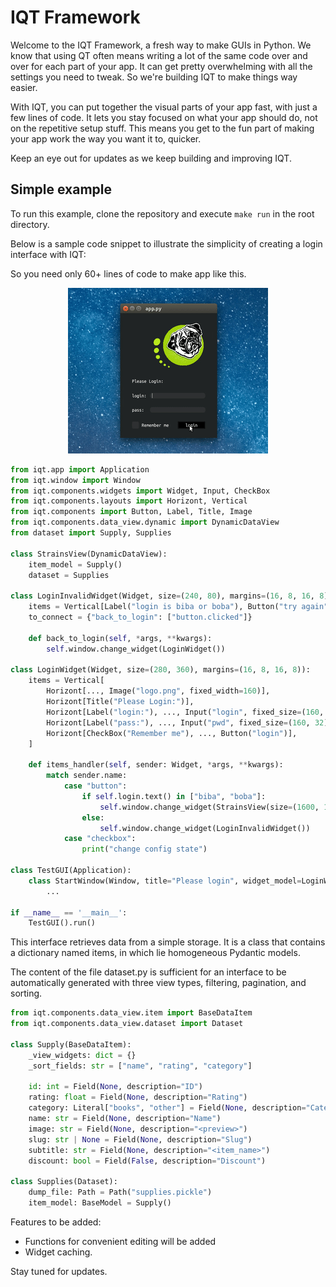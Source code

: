 
# IQT Framework

Welcome to the IQT Framework, a fresh way to make GUIs in Python. We know that using QT often means writing a lot of the same code over and over for each part of your app. It can get pretty overwhelming with all the settings you need to tweak. So we're building IQT to make things way easier.

With IQT, you can put together the visual parts of your app fast, with just a few lines of code. It lets you stay focused on what your app should do, not on the repetitive setup stuff. This means you get to the fun part of making your app work the way you want it to, quicker.

Keep an eye out for updates as we keep building and improving IQT.
## Simple example

To run this example, clone the repository and execute ```make run``` in the root directory.

Below is a sample code snippet to illustrate the simplicity of creating a login interface with IQT:

So you need only 60+ lines of code to make app like this.
<p align="center">
  <img src="example/boba.gif" alt="Login Interface Preview">
</p>


```python
from iqt.app import Application
from iqt.window import Window
from iqt.components.widgets import Widget, Input, CheckBox
from iqt.components.layouts import Horizont, Vertical
from iqt.components import Button, Label, Title, Image
from iqt.components.data_view.dynamic import DynamicDataView
from dataset import Supply, Supplies

class StrainsView(DynamicDataView):
    item_model = Supply()
    dataset = Supplies

class LoginInvalidWidget(Widget, size=(240, 80), margins=(16, 8, 16, 8)):
    items = Vertical[Label("login is biba or boba"), Button("try again")]
    to_connect = {"back_to_login": ["button.clicked"]}

    def back_to_login(self, *args, **kwargs):
        self.window.change_widget(LoginWidget())

class LoginWidget(Widget, size=(280, 360), margins=(16, 8, 16, 8)):
    items = Vertical[
        Horizont[..., Image("logo.png", fixed_width=160)],
        Horizont[Title("Please Login:")],
        Horizont[Label("login:"), ..., Input("login", fixed_size=(160, 32))],
        Horizont[Label("pass:"), ..., Input("pwd", fixed_size=(160, 32))],
        Horizont[CheckBox("Remember me"), ..., Button("login")],
    ]

    def items_handler(self, sender: Widget, *args, **kwargs):
        match sender.name:
            case "button":
                if self.login.text() in ["biba", "boba"]:
                    self.window.change_widget(StrainsView(size=(1600, 1024)))
                else:
                    self.window.change_widget(LoginInvalidWidget())
            case "checkbox":
                print("change config state")

class TestGUI(Application):
    class StartWindow(Window, title="Please login", widget_model=LoginWidget):
        ...

if __name__ == '__main__':
    TestGUI().run()
```
This interface retrieves data from a simple storage. It is a class that contains a dictionary named items, in which lie homogeneous Pydantic models. 

The content of the file dataset.py is sufficient for an interface to be automatically generated with three view types, filtering, pagination, and sorting.
```python
from iqt.components.data_view.item import BaseDataItem
from iqt.components.data_view.dataset import Dataset

class Supply(BaseDataItem):
    _view_widgets: dict = {}
    _sort_fields: str = ["name", "rating", "category"]

    id: int = Field(None, description="ID")
    rating: float = Field(None, description="Rating")
    category: Literal["books", "other"] = Field(None, description="Category")
    name: str = Field(None, description="Name")
    image: str = Field(None, description="<preview>")
    slug: str | None = Field(None, description="Slug")
    subtitle: str = Field(None, description="<item_name>")
    discount: bool = Field(False, description="Discount")

class Supplies(Dataset):
    dump_file: Path = Path("supplies.pickle")
    item_model: BaseModel = Supply()
```

Features to be added:
- Functions for convenient editing will be added
- Widget caching.

Stay tuned for updates.


